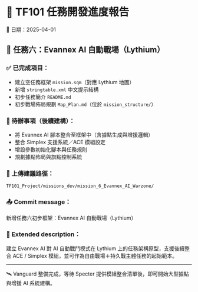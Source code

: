 # 📘 TF101 任務開發進度報告
📅 日期：2025-04-01

## 🎯 任務六：Evannex AI 自動戰場（Lythium）

### ✅ 已完成項目：
- 建立空任務框架 `mission.sqm`（對應 Lythium 地圖）
- 新增 `stringtable.xml` 中文提示結構
- 初步任務簡介 `README.md`
- 初步戰場佈局規劃 `Map_Plan.md`（位於 `mission_structure/`）

### 🧩 待辦事項（後續建構）：
- 將 Evannex AI 腳本整合至框架中（含據點生成與增援邏輯）
- 整合 Simplex 支援系統／ACE 模組設定
- 增設參數初始化腳本與任務規則
- 規劃據點佈局與旗點控制系統

### 📂 上傳建議路徑：
`TF101_Project/missions_dev/mission_6_Evannex_AI_Warzone/`

### 📤 Commit message：
新增任務六初步框架：Evannex AI 自動戰場（Lythium）

### 📝 Extended description：
建立 Evannex AI 對 AI 自動戰鬥模式在 Lythium 上的任務架構原型，支援後續整合 ACE / Simplex 模組，並可作為自由戰場＋持久戰主體任務的起始範本。

---
🛰️ Vanguard 整備完成，等待 Specter 提供模組整合清單後，即可開始大型據點與增援 AI 系統建構。
